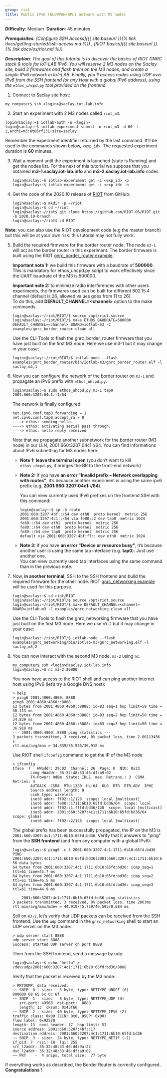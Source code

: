 ```yaml
---
group: riot
title: Public IPv6 (6LoWPAN/RPL) network with M3 nodes
---
```


<i class="fas fa-grin-beam-sweat"></i> **Difficulty**: Medium
<i class="fas fa-stopwatch"></i> **Duration**: 45 minutes

_**Prerequisites**: [Configure SSH Access]({{ site.baseurl }}{% link
docs/getting-started/ssh-access.md %}) , [RIOT basics]({{ site.baseurl }}{% link
docs/os/riot.md %})_

_**Description**: The goal of this tutorial is to discover the basics of RIOT
GNRC stack & tools for IoT-LAB IPv6. You will reserve 2 M3 nodes on the Saclay
site, build 2 firmwares and flash them on the M3 nodes, and create a simple
IPv6 network in IoT-LAB. Finally, you’ll access nodes using UDP over IPv6 from
the SSH frontend (or any Host with a global IPv6 address), using the
`ethos_uhcpd.py` tool provided on the frontend._

1. Connect to Saclay site host: 
  ```
  my_computer$ ssh <login>@saclay.iot-lab.info
  ```

2. Start an experiment with 2 M3 nodes called `riot_m3`:
  ```
  login@saclay:~$ iotlab-auth -u <login>
  login@saclay:~$ iotlab-experiment submit -n riot_m3 -d 60 -l 2,archi=m3:at86rf231+site=saclay
  ```
  Remember the experiment identifier returned by the last command. It’ll be
  used in the commands shown below, `<exp_id>`. The requested experiment
  duration is **60** minutes.

3. Wait a moment until the experiment is launched (state is Running) and get
   the nodes list. For the next of this tutorial we suppose that you obtained
   **m3-1.saclay.iot-lab.info** and **m3-2.saclay.iot-lab.info** nodes
   ```
   login@saclay:~$ iotlab-experiment get -i <exp_id> -p
   login@saclay:~$ iotlab-experiment get -i <exp_id> -n
   ```

4. Get the code of the 2020.10 release of [RIOT](https://github.com/RIOT-OS/RIOT)
   from GitHub: 
   ```
   login@saclay:~$ mkdir -p ~/riot
   login@saclay:~$ cd ~/riot
   login@saclay:~/riot$ git clone https://github.com/RIOT-OS/RIOT.git -b 2020.10-branch
   login@saclay:~/riot$ cd RIOT
   ```
  **Note:** you can also use the RIOT development code (e.g the master branch) but
  this will be at your own risk: this tutorial may not fully work.

5. Build the required firmware for the border router node. The node `m3-1` will
   act as the border router in this experiment. The border firmware is built
   using the RIOT
   [gnrc_border_router example](https://github.com/RIOT-OS/RIOT/tree/master/examples/gnrc_border_router).

   **Important note 1:** we build this firmware with a baudrate of **500000**.
   This is mandatory for ethos_uhcpd.py script to work effectively since the
   UART baudrate of the M3 is 500000.

   **Important note 2:** to minimize radio interferences with other users
   experiments, the firmwares used can be built for different 802.15.4 channel
   (default is 26, allowed values goes from 11 to 26).<br/>
   To do this, add **DEFAULT_CHANNEL=&lt;channel&gt;** option to the make commands.
   ```
   login@saclay:~/riot/RIOT/$ source /opt/riot.source
   login@saclay:~/riot/RIOT/$ make ETHOS_BAUDRATE=500000 DEFAULT_CHANNEL=<channel> BOARD=iotlab-m3 -C examples/gnrc_border_router clean all
   ```

   Use the CLI-Tools to flash the gnrc_border_router firmware that you have
   just built on the first M3 node. Here we use m3-1 but it may  change in your
   case:
   ```
   login>@saclay:~/riot/RIOT/$ iotlab-node --flash examples/gnrc_border_router/bin/iotlab-m3/gnrc_border_router.elf -l saclay,m3,1
   ```

6. Now you can configure the network of the border router on `m3-1` and
   propagate an IPv6 prefix with `ethos_uhcpd.py`.
   ```
   login@saclay:~$ sudo ethos_uhcpd.py m3-1 tap0 2001:660:3207:04c1::1/64
   ```

   The network is finally configured:
   ```
   net.ipv6.conf.tap0.forwarding = 1
   net.ipv6.conf.tap0.accept_ra = 0
   ----> ethos: sending hello.
   ----> ethos: activating serial pass through.
   ----> ethos: hello reply received
   ```

   Note that we propagate another subnetwork for the border router (M3 node) in
   our LLN, 2001:660:3207:04c1::/64. You can find informations about IPv6
   subnetting for M3 nodes here.

   - **Note 1:** **leave the terminal open** (you don’t want to kill
     `ethos_uhcpd.py`, it bridges the BR to the front-end network)
   - **Note 2:** If you have **an error "Invalid prefix – Network overlapping with routes"**,
     it’s because another experiment is using the same ipv6 prefix (e.g. **2001:660:3207:04c1::/64**).

     You can view currently used IPv6 prefixes on the frontend SSH with this command:
      ```
      login@saclay:~$ ip -6 route
      2001:660:3207:4bf::/64 dev eth0  proto kernel  metric 256 
      2001:660:3207:4c1::/64 via fe80::2 dev tap0  metric 1024 
      fe80::/64 dev eth1  proto kernel  metric 256 
      fe80::/64 dev eth0  proto kernel  metric 256 
      fe80::/64 dev tap0  proto kernel  metric 256 
      default via 2001:660:3207:4bf:ff:: dev eth0  metric 1024
      ```
   - **Note 3:** If you have **an error "Device or resource busy"**, it’s
     because another user is using the same tap interface (e.g. **tap0**).
     Just use another one.<br/>
     You can view currently used tap interfaces using the same command than in
     the previous note.

7. Now, **in another terminal**, SSH to the SSH frontend and build the required
   firmware for the other node. RIOT [gnrc_networking example](https://github.com/RIOT-OS/RIOT/tree/master/examples/gnrc_networking)
   will be used for this purpose.
   ```
   login@saclay:~$ cd riot/RIOT
   login@saclay:~/riot/RIOT/$ source /opt/riot.source
   login@saclay:~/riot/RIOT/$ make DEFAULT_CHANNEL=<channel> BOARD=iotlab-m3 -C examples/gnrc_networking clean all
   ```
   Use the CLI-Tools to flash the gnrc_networking firmware that you have just
   built on the first M3 node. Here we use `m3-2` but it may change in your case:
   ```
   login@saclay:~/riot/RIOT/$ iotlab-node --flash examples/gnrc_networking/bin/iotlab-m3/gnrc_networking.elf -l saclay,m3,2
   ```

8. You can now interact with the second M3 node. `m3-2` using `nc`.
   ```
   my_computer$ ssh <login>@saclay.iot-lab.info
   login@saclay:~$ nc m3-2 20000
   ```

   You now have access to the RIOT shell and can ping another Internet host
   using IPv6 (let’s try a Google DNS host):
   ```
   > help
   > ping6 2001:4860:4860::8888
   ping6 2001:4860:4860::8888
   12 bytes from 2001:4860:4860::8888: id=83 seq=1 hop limit=50 time = 36.113 ms
   12 bytes from 2001:4860:4860::8888: id=83 seq=2 hop limit=50 time = 34.839 ms
   12 bytes from 2001:4860:4860::8888: id=83 seq=3 hop limit=50 time = 36.918 ms
   --- 2001:4860:4860::8888 ping statistics ---
   3 packets transmitted, 3 received, 0% packet loss, time 2.06113456 s
   rtt min/avg/max = 34.839/35.956/36.918 ms
   ```

   Use RIOT shell `ifconfig` command to get the IP of the M3 node:
   ```
   > ifconfig
   Iface  7   HWaddr: 29:02  Channel: 26  Page: 0  NID: 0x23
           Long HWaddr: 36:32:48:33:46:df:a9:02 
           TX-Power: 0dBm  State: IDLE  max. Retrans.: 3  CSMA Retries: 4 
           AUTOACK  CSMA  MTU:1280  HL:64  6LO  RTR  RTR_ADV  IPHC  
           Source address length: 8
           Link type: wireless
           inet6 addr: ff02::1/128  scope: local [multicast]
           inet6 addr: fe80::1711:6b10:65fd:bd36/64  scope: local
           inet6 addr: ff02::1:fffd:bd36/128  scope: local [multicast]
           inet6 addr: 2001:660:3207:4c1:1711:6b10:65fd:bd36/64  scope: global
           inet6 addr: ff02::2/128  scope: local [multicast]
   ```

   The global prefix has been successfully propagated, the IP on the M3 is
   `2001:660:3207:4c1:1711:6b10:65fd:bd36`. Verify that it answers to "ping"
   from the **SSH frontend** (and from any computer with a global IPv6):
   ```
   login@saclay:~$ ping6 -c 3 2001:660:3207:4c1:1711:6b10:65fd:bd36
   PING 2001:660:3207:4c1:1711:6b10:65fd:bd36(2001:660:3207:4c1:1711:6b10:65fd:bd36) 56 data bytes
   64 bytes from 2001:660:3207:4c1:1711:6b10:65fd:bd36: icmp_seq=1 ttl=61 time=45.7 ms
   64 bytes from 2001:660:3207:4c1:1711:6b10:65fd:bd36: icmp_seq=2 ttl=61 time=46.5 ms
   64 bytes from 2001:660:3207:4c1:1711:6b10:65fd:bd36: icmp_seq=3 ttl=61 time=44.9 ms
   
   --- 2001:660:3207:4c1:1711:6b10:65fd:bd36 ping statistics ---
   3 packets transmitted, 3 received, 0% packet loss, time 2003ms
   rtt min/avg/max/mdev = 44.919/45.759/46.595/0.684 ms
   ```

   Still on `m3-2`, let’s verify that UDP packets can be received from the
   SSH frontend. Use the `udp` command in the `gnrc_networking` shell to start
   an UDP server on the M3 node:
   ```
   > udp server start 8888
   udp server start 8888
   Success: started UDP server on port 8888
   ```

   Then from the SSH frontend, send a message by udp:
   ```
   login@saclay:~$ echo "hello" > /dev/udp/2001:660:3207:4c1:1711:6b10:65fd:bd36/8888
   ```

   Verify that the packet is received by the M3 node:
   ```
   > PKTDUMP: data received:
   ~~ SNIP  0 - size:   5 byte, type: NETTYPE_UNDEF (0)
   000000 68 65 6c 6c 6f
   ~~ SNIP  1 - size:   8 byte, type: NETTYPE_UDP (4)
      src-port: 49568  dst-port:  8888
      length: 13  cksum: 0x45fb6
   ~~ SNIP  2 - size:  40 byte, type: NETTYPE_IPV6 (2)
   traffic class: 0x00 (ECN: 0x0, DSCP: 0x00)
   flow label: 0x92520
   length: 13  next header: 17  hop limit: 52
   source address: 2001:660:3207:4bf::17
   destination address: 2001:660:3207:4c1:1711:6b10:65fd:bd36
   ~~ SNIP  3 - size:  24 byte, type: NETTYPE_NETIF (-1)
   if_pid: 7  rssi: 18  lqi: 255
   src_l2addr: 36:32:48:33:46:d4:9a:22
   dst_l2addr: 36:32:48:33:46:df:a9:02
   ~~ PKT    -  4 snips, total size:  77 byte
   ```

If everything works as described, the Border Router is correctly configured. **Congratulations !**
